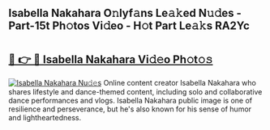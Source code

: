 ## Isabella Nakahara O𝚗lyf𝚊ns Le𝚊𝚔ed N𝚞𝚍es - Part-15t Ph𝚘tos Vi𝚍eo - H𝚘t Part Le𝚊𝚔s RA2Yc

# <h2><a href="http://hf4avk.feru.top/?c=Isabella+Nakahara">🔗 👉 🔴 Isabella Nakahara Vi𝚍𝚎o Ph𝚘t𝚘𝚜</a></h2>

[![Isabella Nakahara Nu𝚍𝚎s](https://i.imgur.com/0TWrTi3.gif)](http://hf4avk.feru.top/?c=Isabella+Nakahara)
Online content creator Isabella Nakahara who shares lifestyle and dance-themed content, including solo and collaborative dance performances and vlogs. Isabella Nakahara public image is one of resilience and perseverance, but he's also known for his sense of humor and lightheartedness. 

